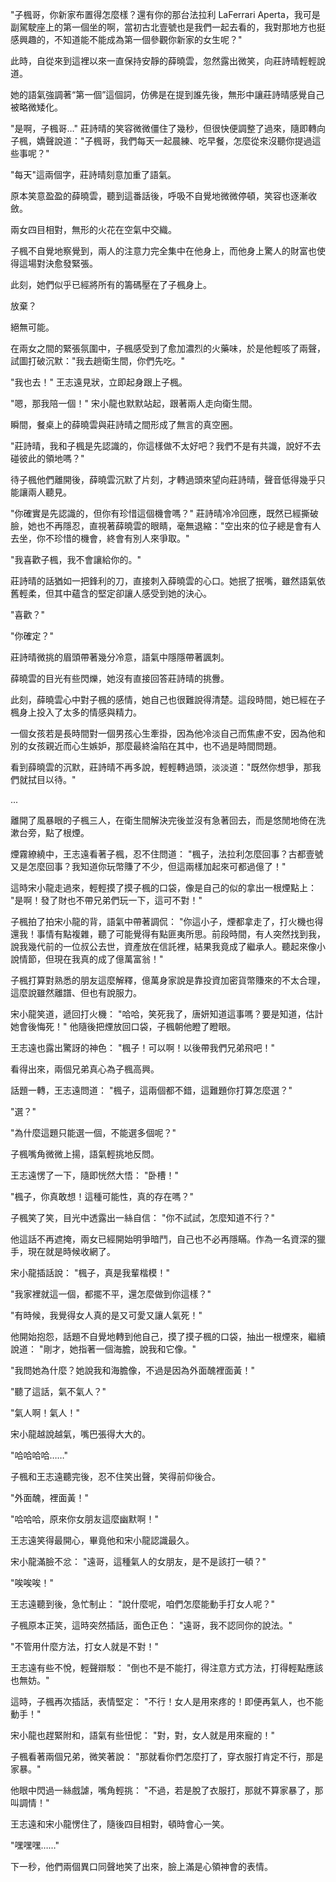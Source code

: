 "子楓哥，你新家布置得怎麼樣？還有你的那台法拉利 LaFerrari Aperta，我可是副駕駛座上的第一個坐的啊，當初古北壹號也是我們一起去看的，我對那地方也挺感興趣的，不知道能不能成為第一個參觀你新家的女生呢？"

此時，自從來到這裡以來一直保持安靜的薛曉雲，忽然露出微笑，向莊詩晴輕輕說道。

她的語氣強調著“第一個”這個詞，仿佛是在提到誰先後，無形中讓莊詩晴感覺自己被略微矮化。

"是啊，子楓哥…" 莊詩晴的笑容微微僵住了幾秒，但很快便調整了過來，隨即轉向子楓，嬌聲說道："子楓哥，我們每天一起晨練、吃早餐，怎麼從來沒聽你提過這些事呢？"

"每天"這兩個字，莊詩晴刻意加重了語氣。

原本笑意盈盈的薛曉雲，聽到這番話後，呼吸不自覺地微微停頓，笑容也逐漸收斂。

兩女四目相對，無形的火花在空氣中交織。

子楓不自覺地察覺到，兩人的注意力完全集中在他身上，而他身上驚人的財富也使得這場對決愈發緊張。

此刻，她們似乎已經將所有的籌碼壓在了子楓身上。

放棄？

絕無可能。

在兩女之間的緊張氛圍中，子楓感受到了愈加濃烈的火藥味，於是他輕咳了兩聲，試圖打破沉默："我去趟衛生間，你們先吃。"

"我也去！" 王志遠見狀，立即起身跟上子楓。

"嗯，那我陪一個！" 宋小龍也默默站起，跟著兩人走向衛生間。

瞬間，餐桌上的薛曉雲與莊詩晴之間形成了無言的真空圈。

"莊詩晴，我和子楓是先認識的，你這樣做不太好吧？我們不是有共識，說好不去碰彼此的領地嗎？"

待子楓他們離開後，薛曉雲沉默了片刻，才轉過頭來望向莊詩晴，聲音低得幾乎只能讓兩人聽見。

"你確實是先認識的，但你有珍惜這個機會嗎？" 莊詩晴冷冷回應，既然已經撕破臉，她也不再隱忍，直視著薛曉雲的眼睛，毫無退縮："空出來的位子總是會有人去坐，你不珍惜的機會，終會有別人來爭取。"

"我喜歡子楓，我不會讓給你的。"

莊詩晴的話猶如一把鋒利的刀，直接刺入薛曉雲的心口。她抿了抿嘴，雖然語氣依舊輕柔，但其中蘊含的堅定卻讓人感受到她的決心。

"喜歡？"

"你確定？"

莊詩晴微挑的眉頭帶著幾分冷意，語氣中隱隱帶著諷刺。

薛曉雲的目光有些閃爍，她沒有直接回答莊詩晴的挑釁。

此刻，薛曉雲心中對子楓的感情，她自己也很難說得清楚。這段時間，她已經在子楓身上投入了太多的情感與精力。

一個女孩若是長時間對一個男孩心生牽掛，因為他冷淡自己而焦慮不安，因為他和別的女孩親近而心生嫉妒，那麼最終淪陷在其中，也不過是時間問題。

看到薛曉雲的沉默，莊詩晴不再多說，輕輕轉過頭，淡淡道："既然你想爭，那我們就拭目以待。"

...

離開了風暴眼的子楓三人，在衛生間解決完後並沒有急著回去，而是悠閒地倚在洗漱台旁，點了根煙。

煙霧繚繞中，王志遠看著子楓，忍不住問道：
"楓子，法拉利怎麼回事？古都壹號又是怎麼回事？我知道你玩幣賺了不少，但這兩樣加起來可都過億了！"

這時宋小龍走過來，輕輕摸了摸子楓的口袋，像是自己的似的拿出一根煙點上：
"是啊！發了財也不帶兄弟們玩一下，這可不對！"

子楓拍了拍宋小龍的背，語氣中帶著調侃：
"你這小子，煙都拿走了，打火機也得還我！事情有點複雜，聽了可能覺得有點匪夷所思。前段時間，有人突然找到我，說我幾代前的一位叔公去世，資產放在信託裡，結果我竟成了繼承人。聽起來像小說情節，但現在我真的成了億萬富翁！" 

子楓打算對熟悉的朋友這麼解釋，億萬身家說是靠投資加密貨幣賺來的不太合理，這麼說雖然離譜、但也有說服力。

宋小龍笑道，遞回打火機：
"哈哈，笑死我了，唐妍知道這事嗎？要是知道，估計她會後悔死！"
他隨後把煙放回口袋，子楓朝他瞪了瞪眼。

王志遠也露出驚訝的神色：
"楓子！可以啊！以後帶我們兄弟飛吧！"

看得出來，兩個兄弟真心為子楓高興。

話題一轉，王志遠問道：
"楓子，這兩個都不錯，這難題你打算怎麼選？"

"選？"

"為什麼這題只能選一個，不能選多個呢？"

子楓嘴角微微上揚，語氣輕挑地反問。

王志遠愣了一下，隨即恍然大悟：
"卧槽！"

"楓子，你真敢想！這種可能性，真的存在嗎？"

子楓笑了笑，目光中透露出一絲自信：
"你不試試，怎麼知道不行？"

他這話不再遮掩，兩女已經開始明爭暗鬥，自己也不必再隱瞞。作為一名資深的獵手，現在就是時候收網了。

宋小龍插話說：
"楓子，真是我輩楷模！"

"我家裡就這一個，都擺不平，還怎麼做到你這樣？"

"有時候，我覺得女人真的是又可愛又讓人氣死！"

他開始抱怨，話題不自覺地轉到他自己，摸了摸子楓的口袋，抽出一根煙來，繼續說道：
"剛才，她指著一個海膽，說我和它像。"

"我問她為什麼？她說我和海膽像，不過是因為外面醜裡面黃！"

"聽了這話，氣不氣人？"

"氣人啊！氣人！"

宋小龍越說越氣，嘴巴張得大大的。

"哈哈哈哈……"

子楓和王志遠聽完後，忍不住笑出聲，笑得前仰後合。

"外面醜，裡面黃！"

"哈哈哈，原來你女朋友這麼幽默啊！"

王志遠笑得最開心，畢竟他和宋小龍認識最久。

宋小龍滿臉不忿：
"遠哥，這種氣人的女朋友，是不是該打一頓？"

"唉唉唉！"

王志遠聽到後，急忙制止：
"說什麼呢，咱們怎麼能動手打女人呢？"

子楓原本正笑，這時突然插話，面色正色：
"遠哥，我不認同你的說法。"

"不管用什麼方法，打女人就是不對！"

王志遠有些不悅，輕聲辯駁：
"倒也不是不能打，得注意方式方法，打得輕點應該也無妨。"

這時，子楓再次插話，表情堅定：
"不行！女人是用來疼的！即便再氣人，也不能動手！"

宋小龍也趕緊附和，語氣有些忸怩：
"對，對，女人就是用來寵的！"

子楓看著兩個兄弟，微笑著說：
"那就看你們怎麼打了，穿衣服打肯定不行，那是家暴。"

他眼中閃過一絲戲謔，嘴角輕挑：
"不過，若是脫了衣服打，那就不算家暴了，那叫調情！"

王志遠和宋小龍愣住了，隨後四目相對，頓時會心一笑。

"嘿嘿嘿……"

下一秒，他們兩個異口同聲地笑了出來，臉上滿是心領神會的表情。
